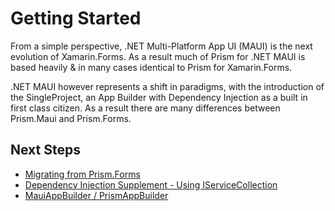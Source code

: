 # Getting Started

From a simple perspective, .NET Multi-Platform App UI (MAUI) is the next evolution of Xamarin.Forms. As a result much of Prism for .NET MAUI is based heavily & in many cases identical to Prism for Xamarin.Forms.

.NET MAUI however represents a shift in paradigms, with the introduction of the SingleProject, an App Builder with Dependency Injection as a built in first class citizen. As a result there are many differences between Prism.Maui and Prism.Forms.

## Next Steps

- [Migrating from Prism.Forms](migrating.md)
- [Dependency Injection Supplement - Using IServiceCollection](dependencyinjection.md)
- [MauiAppBuilder / PrismAppBuilder](appbuilder.md)